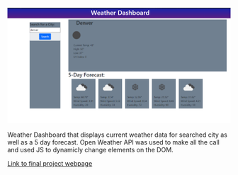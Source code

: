 ![Screenshot of final project](./assets/Images/Capture.PNG)

Weather Dashboard that displays current weather data for searched city as well as a 5 day forecast. Open Weather API was used to make all the call and used JS to dynamicly change elements on the DOM.

[Link to final project webpage](https://confusedicarus.github.io/06-weatherdashboard-weatherapi/)
